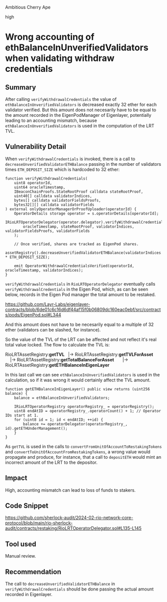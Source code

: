Ambitious Cherry Ape

high

# Wrong accounting of ethBalanceInUnverifiedValidators when validating withdraw credentials

## Summary
After calling `verifyWithdrawalCredentials` the value of `ethBalanceInUnverifiedValidators` is decreased exactly 32 ether for each validator verified. But this amount does not necesarily have to be equal to the amount recorded in the EigenPodManager of Eigenlayer, potentially leading to an accounting mismatch, because `ethBalanceInUnverifiedValidators` is used in the computation of the LRT TVL.

## Vulnerability Detail
When `verifyWithdrawalCredentials` is invoked, there is a call to `decreaseUnverifiedValidatorETHBalance` passing in the number of validators times `ETH_DEPOSIT_SIZE` which is hardcoded to 32 ether:
```solidity
function verifyWithdrawalCredentials(
	uint8 operatorId,
	uint64 oracleTimestamp,
	IBeaconChainProofs.StateRootProof calldata stateRootProof,
	uint40[] calldata validatorIndices,
	bytes[] calldata validatorFieldsProofs,
	bytes32[][] calldata validatorFields
) external onlyOperatorManagerOrProofUploader(operatorId) {
	OperatorDetails storage operator = s.operatorDetails[operatorId];
	IRioLRTOperatorDelegator(operator.delegator).verifyWithdrawalCredentials(
		oracleTimestamp, stateRootProof, validatorIndices, validatorFieldsProofs, validatorFields
	);

	// Once verified, shares are tracked as EigenPod shares.
	assetRegistry().decreaseUnverifiedValidatorETHBalance(validatorIndices.length * ETH_DEPOSIT_SIZE);

	emit OperatorWithdrawalCredentialsVerified(operatorId, oracleTimestamp, validatorIndices);
}
```

`verifyWithdrawalCredentials` in `RioLRTOperatorDelegator` eventually calls `verifyWithdrawalCredentials` in the Eigen Pod, which, as can be seen below, records in the Eigen Pod manager the total amount to be restaked.

https://github.com/Layr-Labs/eigenlayer-contracts/blob/6de01c6c16d6df44af15f0b06809dc160eac0ebf/src/contracts/pods/EigenPod.sol#L344

And this amount does not have to be necesarily equal to a multiple of 32 ether (validators can be slashed, for instance).

So the value of the TVL of the LRT can be affected and not reflect it's real total value locked. The flow to calculate the TVL is:

RioLRTAssetRegistry:**getTVL**
  |-> RioLRTAssetRegistry:**getTVLForAsset**
    |-> RioLRTAssetRegistry:**getTotalBalanceForAsset**
      |-> RioLRTAssetRegistry:**getETHBalanceInEigenLayer**
	  
In this last call we can see `ethBalanceInUnverifiedValidators` is used in the calculation, so if it was wrong it would certainly affect the TVL amount.
```solidity
function getETHBalanceInEigenLayer() public view returns (uint256 balance) {
	balance = ethBalanceInUnverifiedValidators;

	IRioLRTOperatorRegistry operatorRegistry_ = operatorRegistry();
	uint8 endAtID = operatorRegistry_.operatorCount() + 1; // Operator IDs start at 1.
	for (uint8 id = 1; id < endAtID; ++id) {
		balance += operatorDelegator(operatorRegistry_, id).getETHUnderManagement();
	}
}
```
		
As `getTVL` is used in the calls to `convertFromUnitOfAccountToRestakingTokens` and `convertToUnitOfAccountFromRestakingTokens`, a wrong value would propagate and produce, for instance, that a call to `depositETH` would mint an incorrect amount of the LRT to the depositor.


## Impact
High, accounting mismatch can lead to loss of funds to stakers.

## Code Snippet
https://github.com/sherlock-audit/2024-02-rio-network-core-protocol/blob/main/rio-sherlock-audit/contracts/restaking/RioLRTOperatorDelegator.sol#L135-L145

## Tool used
Manual review.


## Recommendation
The call to `decreaseUnverifiedValidatorETHBalance` in `verifyWithdrawalCredentials` should be done passing the actual amount recorded in Eigenlayer.
